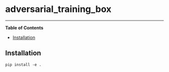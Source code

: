 # adversarial_training_box

-----

**Table of Contents**

- [Installation](#installation)

## Installation

```console
pip install -e .
```

